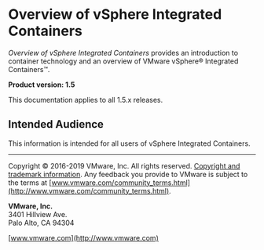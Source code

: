 # Overview of vSphere Integrated Containers

*Overview of vSphere Integrated Containers* provides an introduction to container technology and an overview of VMware vSphere&reg; Integrated Containers&trade;.

**Product version: 1.5**

This documentation applies to all 1.5.x releases.

## Intended Audience

This information is intended for all users of vSphere Integrated Containers.

----------

Copyright &copy; 2016-2019 VMware, Inc. All rights reserved. [Copyright and trademark information](http://pubs.vmware.com/copyright-trademark.html). Any feedback you provide to VMware is subject to the terms at [www.vmware.com/community_terms.html](http://www.vmware.com/community_terms.html).

**VMware, Inc.**<br>
3401 Hillview Ave.<br>
Palo Alto, CA 94304

[www.vmware.com](http://www.vmware.com)